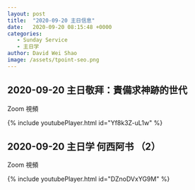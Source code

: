 ```yaml
---
layout: post
title:  "2020-09-20 主日信息"
date:   2020-09-20 08:15:48 +0000
categories:
   - Sunday Service
   - 主日学
author: David Wei Shao
image: /assets/tpoint-seo.png
---
```



## 2020-09-20 主日敬拜：責備求神跡的世代
Zoom 視頻

{% include youtubePlayer.html id="Yf8k3Z-uL1w" %}


## 2020-09-20 主日学 何西阿书 （2）
Zoom 視頻

{% include youtubePlayer.html id="DZnoDVxYG9M" %}